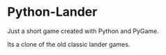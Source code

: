 # Python-Lander

Just a short game created with Python and PyGame.

Its a clone of the old classic lander games.
